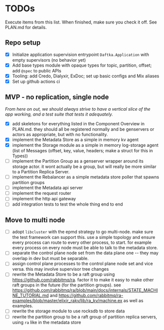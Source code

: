 # TODOs
Execute items from this list. When finished, make sure you check it off. See PLAN.md for details.


## Repo setup
- [x] Initialize application supervision entrypoint `Daftka.Application` with empty supervisors (no behavior yet)
- [x] Add base types module with opaque types for topic, partition, offset; add `@spec` to public APIs
- [x] Tooling: add Credo, Dialyxir, ExDoc; set up basic configs and Mix aliases
- [x] Set up github actions ci

## MVP - no replication, single node
*From here on out, we should always strive to have a vertical slice of the app working, and a test suite that tests it adequately.*

- [x] add skeletons for everything listed in the Component Overview in PLAN.md. they should all be registered normally and be genservers or actors as appropriate, but with no functionality.
- [x] implement the Metadata Store as a simple in memory kv agent
- [X] implement the Storage module as a simple in memory log-storage agent (list of Messages (offset, key, value, headers; make a struct for this in Types))
- [ ] implement the Partition Group as a genserver wrapper around its storage actor. it wont actually be a group, but will really be more similar to a Partition Replica Server.
- [ ] implement the Rebalancer as a simple metadata store poller that spawns partition groups
- [ ] implement the Metadata api server
- [ ] implement the request router
- [ ] implement the http api gateway
- [ ] add integration tests to test the whole thing end to end

## Move to multi node
- [ ] adopt `libcluster` with the epmd strategy to go multi-node. make sure the test framework can support this. use a simple topology and ensure every process can route to every other process, to start. for example every process on every node must be able to talk to the metadata store.
- [ ] separate the control plane node set from the data plane one -- they may overlap in dev but must be separable.
- [ ] assign control plane processes to the control plane node set and vice versa. this may involve supervisor tree changes
- [ ] rewrite the Metadata Store to be a raft group using https://github.com/rabbitmq/ra. factor it to make it easy to make other raft groups in the future (for the partition groups). see https://github.com/rabbitmq/ra/blob/main/docs/internals/STATE_MACHINE_TUTORIAL.md and https://github.com/rabbitmq/ra-examples/blob/master/elixir_rakv/lib/ra_kv/machine.ex as well as examples.
- [ ] rewrite the storage module to use rocksdb to store data
- [ ] rewrite the partition group to be a raft group of partition replica servers, using `ra` like in the metadata store
